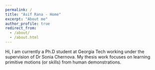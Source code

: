 ```yaml
---
permalink: /
title: "Asif Rana - Home"
excerpt: "About me"
author_profile: true
redirect_from: 
  - /about/
  - /about.html
---
```


Hi, I am currently a Ph.D student at Georgia Tech working under the supervision of Dr Sonia Chernova. My thesis work focuses on learning primitive motions (or skills) from human demonstrations. 
